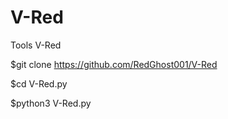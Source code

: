 # V-Red
Tools V-Red

$git clone https://github.com/RedGhost001/V-Red

$cd V-Red.py

$python3 V-Red.py
